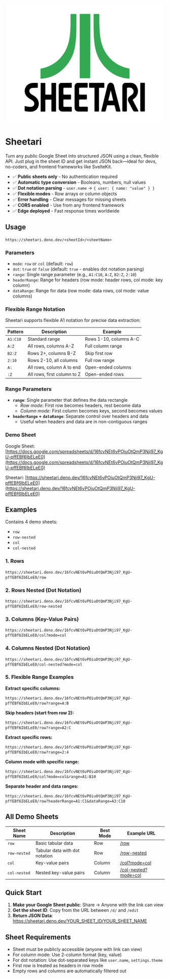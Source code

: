 ![Sheetari](static/sheetari.png)

# Sheetari

Turn any public Google Sheet into structured JSON using a clean, flexible API. Just plug in the sheet ID and get instant JSON back—ideal for devs, no-coders, and frontend frameworks like SvelteKit.

- ✅ **Public sheets only** - No authentication required
- ✅ **Automatic type conversion** - Booleans, numbers, null values
- ✅ **Dot notation parsing** - `user.name` → `{ user: { name: "value" } }`
- ✅ **Flexible modes** - Row arrays or column objects
- ✅ **Error handling** - Clear messages for missing sheets
- ✅ **CORS enabled** - Use from any frontend framework
- ✅ **Edge deployed** - Fast response times worldwide

## Usage

`https://sheetari.deno.dev/<sheetId>/<sheetName>`

### Parameters

- `mode`: `row` or `col` (default: `row`)
- `dot`: `true` or `false` (default: `true` - enables dot notation parsing)
- `range`: Single range parameter (e.g., `A1:C10`, `A:Z`, `B2:Z`, `2:10`)
- `headerRange`: Range for headers (row mode: header rows, col mode: key column)
- `dataRange`: Range for data (row mode: data rows, col mode: value columns)

### Flexible Range Notation

Sheetari supports flexible A1 notation for precise data extraction:

| Pattern | Description | Example |
|---------|-------------|---------|
| `A1:C10` | Standard range | Rows 1-10, columns A-C |
| `A:Z` | All rows, columns A-Z | Full column range |
| `B2:Z` | Rows 2+, columns B-Z | Skip first row |
| `2:10` | Rows 2-10, all columns | Full row range |
| `A:` | All rows, column A to end | Open-ended columns |
| `:Z` | All rows, first column to Z | Open-ended rows |

### Range Parameters

- **`range`**: Single parameter that defines the data rectangle
  - *Row mode*: First row becomes headers, rest become data
  - *Column mode*: First column becomes keys, second becomes values
- **`headerRange` + `dataRange`**: Separate control over headers and data
  - Useful when headers and data are in non-contiguous ranges

### Demo Sheet

Google Sheet: [https://docs.google.com/spreadsheets/d/16fcvNEt6vPOiuOtQmP3Nji97_KgU-pffEBf6IbELeE0](https://docs.google.com/spreadsheets/d/16fcvNEt6vPOiuOtQmP3Nji97_KgU-pffEBf6IbELeE0)

Sheetari: [https://sheetari.deno.dev/16fcvNEt6vPOiuOtQmP3Nji97_KgU-pffEBf6IbELeE0](https://sheetari.deno.dev/16fcvNEt6vPOiuOtQmP3Nji97_KgU-pffEBf6IbELeE0)


## Examples

Contains 4 demo sheets: 
- `row`
- `row-nested`
- `col`
- `col-nested`

### 1. Rows 
```
https://sheetari.deno.dev/16fcvNEt6vPOiuOtQmP3Nji97_KgU-pffEBf6IbELeE0/row
```

### 2. Rows Nested (Dot Notation)
```
https://sheetari.deno.dev/16fcvNEt6vPOiuOtQmP3Nji97_KgU-pffEBf6IbELeE0/row-nested
```

### 3. Columns (Key-Value Pairs)
```
https://sheetari.deno.dev/16fcvNEt6vPOiuOtQmP3Nji97_KgU-pffEBf6IbELeE0/col?mode=col
```

### 4. Columns Nested (Dot Notation)
```
https://sheetari.deno.dev/16fcvNEt6vPOiuOtQmP3Nji97_KgU-pffEBf6IbELeE0/col-nested?mode=col
```

### 5. Flexible Range Examples

**Extract specific columns:**
```
https://sheetari.deno.dev/16fcvNEt6vPOiuOtQmP3Nji97_KgU-pffEBf6IbELeE0/row?range=A:B
```

**Skip headers (start from row 2):**
```
https://sheetari.deno.dev/16fcvNEt6vPOiuOtQmP3Nji97_KgU-pffEBf6IbELeE0/row?range=A2:C
```

**Extract specific rows:**
```
https://sheetari.deno.dev/16fcvNEt6vPOiuOtQmP3Nji97_KgU-pffEBf6IbELeE0/row?range=2:4
```

**Column mode with specific range:**
```
https://sheetari.deno.dev/16fcvNEt6vPOiuOtQmP3Nji97_KgU-pffEBf6IbELeE0/col?mode=col&range=A1:B10
```

**Separate header and data ranges:**
```
https://sheetari.deno.dev/16fcvNEt6vPOiuOtQmP3Nji97_KgU-pffEBf6IbELeE0/row?headerRange=A1:C1&dataRange=A3:C10
```

## All Demo Sheets

| Sheet Name | Description | Best Mode | Example URL |
|------------|-------------|-----------|-------------|
| `row` | Basic tabular data | Row | [/row](https://sheetari.deno.dev/16fcvNEt6vPOiuOtQmP3Nji97_KgU-pffEBf6IbELeE0/row) |
| `row-nested` | Tabular data with dot notation | Row | [/row-nested](https://sheetari.deno.dev/16fcvNEt6vPOiuOtQmP3Nji97_KgU-pffEBf6IbELeE0/row-nested) |
| `col` | Key-value pairs | Column | [/col?mode=col](https://sheetari.deno.dev/16fcvNEt6vPOiuOtQmP3Nji97_KgU-pffEBf6IbELeE0/col?mode=col) |
| `col-nested` | Nested key-value pairs | Column | [/col-nested?mode=col](https://sheetari.deno.dev/16fcvNEt6vPOiuOtQmP3Nji97_KgU-pffEBf6IbELeE0/col-nested?mode=col) |

## Quick Start

1. **Make your Google Sheet public**: Share → Anyone with the link can view
2. **Get the sheet ID**: Copy from the URL between `/d/` and `/edit`
3. **Return JSON Data**: https://sheetari.deno.dev/YOUR_SHEET_ID/YOUR_SHEET_NAME

## Sheet Requirements

- Sheet must be publicly accessible (anyone with link can view)
- For column mode: Use 2-column format (key, value)
- For dot notation: Use dot-separated keys like `user.name`, `settings.theme`
- First row is treated as headers in row mode
- Empty rows and columns are automatically filtered out
